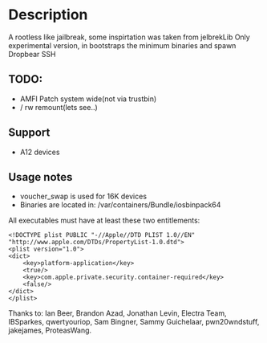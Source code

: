 # Description

A rootless like jailbreak, some inspirtation was taken from jelbrekLib
Only experimental version, in bootstraps the minimum binaries and spawn Dropbear SSH

## TODO:

- AMFI Patch system wide(not via trustbin)
- / rw remount(lets see..)

## Support

- A12 devices

## Usage notes

- voucher_swap is used for 16K devices
- Binaries are located in: /var/containers/Bundle/iosbinpack64

All executables must have at least these two entitlements:

    <!DOCTYPE plist PUBLIC "-//Apple//DTD PLIST 1.0//EN" "http://www.apple.com/DTDs/PropertyList-1.0.dtd">
    <plist version="1.0">
    <dict>
        <key>platform-application</key>
        <true/>
        <key>com.apple.private.security.container-required</key>
        <false/>
    </dict>
    </plist>


Thanks to: Ian Beer, Brandon Azad, Jonathan Levin, Electra Team, IBSparkes, qwertyouriop, Sam Bingner, Sammy Guichelaar, pwn20wndstuff, jakejames, ProteasWang.


